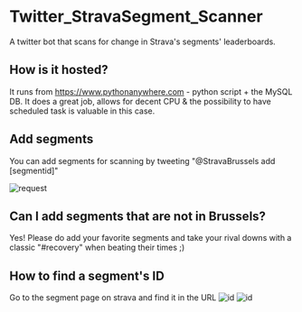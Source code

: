 # Twitter_StravaSegment_Scanner
A twitter bot that scans for change in Strava's segments' leaderboards. 
## How is it hosted?
It runs from https://www.pythonanywhere.com - python script + the MySQL DB. It does a great job, allows for decent CPU & the possibility to have scheduled task is valuable in this case.
## Add segments
You can add segments for scanning by tweeting "@StravaBrussels add [segmentid]"

![request](http://i.imgur.com/jr3pIfM.png)
## Can I add segments that are not in Brussels?
Yes! Please do add your favorite segments and take your rival downs with a classic "#recovery" when beating their times ;)
## How to find a segment's ID
Go to the segment page on strava and find it in the URL
![id](http://i.imgur.com/KhdLwM0.png)
![id](http://i.imgur.com/67HEvol.png)
